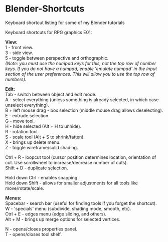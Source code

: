 # Blender-Shortcuts
Keyboard shortcut listing for some of my Blender tutorials

Keyboard shortcuts for RPG graphics E01:

**View:**  
1 - front view.  
3 - side view.  
5 - toggle between perspective and orthographic.  
*(Note: you must use the numpad keys for this, not the top row of number keys. If you do not have a numpad, enable 'emulate numpad' in the Input section of the user preferences. This will allow you to use the top row of numbers).*
  
**Edit:**  
Tab - switch between object and edit mode.  
A - select everything (unless something is already selected, in which case unselect everything).  
B + left mouse drag - box selection (middle mouse drag allows deselecting).  
E - extrude selection.  
G - move tool.  
H - hide selected (Alt + H to unhide).  
R - rotation tool.  
S - scale tool (Alt + S to shrink/fatten).  
X - brings up delete menu.  
Z - toggle wireframe/solid shading.  
  
Ctrl + R - loopcut tool (cursor position determines location, orientation of cut. Use scrollwheel to increase/decrease number of cuts).  
Shift + D - duplicate selection.  
  
Hold down Ctrl - enables snapping.  
Hold down Shift - allows for smaller adjustments for all tools like move/rotate/scale.  
  
**Menus:**  
Spacebar - search bar (useful for finding tools if you forget the shortcut).  
W - 'specials' menu (subdivide, shading mode, smooth, etc).  
Ctrl + E - edges menu (edge sliding, and others).  
Alt + M - brings up merge options for selected vertices.  

N - opens/closes properties panel.  
T - opens/closes tool shelf.  
